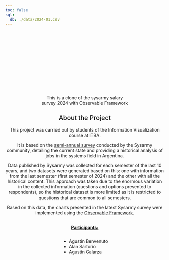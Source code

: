 ```yaml
---
toc: false
sql:
  db: ./data/2024-01.csv
---
```


<div class="hero">
  <h1>Sysarmy</h1>
  <span>This is a clone of the sysarmy salary survey 2024 with Observable Framework</span>
  
  <h2>About the Project</h2>
  <div class="">
  <p>This project was carried out by students of the Information Visualization course at ITBA.</p>
  <p>It is based on the <a href="https://sueldos.openqube.io/encuesta-sueldos-2024.01/" target="_blank">semi-annual survey</a> conducted by the Sysarmy community, detailing the current state and providing a historical analysis of jobs in the systems field in Argentina.</p>
  <p>Data published by Sysarmy was collected for each semester of the last 10 years, and two datasets were generated based on this: one with information from the last semester (first semester of 2024) and the other with all the historical content. This approach was taken due to the enormous variation in the collected information (questions and options presented to respondents), so the historical dataset is more limited as it is restricted to questions that are common to all semesters.</p>
  <p>Based on this data, the charts presented in the latest Sysarmy survey were implemented using the <a href="https://observablehq.com/framework/getting-started" target="_blank">Observable Framework</a>.</p>
  </div>

  <h4><u>Participants:</u></h5>
  <ul>
  <li>Agustin Benvenuto</li>
  <li>Alan Sartorio</li>
  <li>Agustin Galarza</li>
  </ul>
</div>

<!-- This styles seem to be global -->

<style>

.hero {
  display: flex;
  flex-direction: column;
  align-items: center;
  font-family: var(--sans-serif);
  margin: 4rem 0 8rem;
  text-wrap: balance;
  text-align: center;
}

.hero span {
  margin-bottom: 0.5rem;
}

.hero p {
  max-width: 80ch;
  margin-left: auto;
  margin-right: auto;
  text-wrap: wrap;
}

.hero h1 {
  margin: 1rem 0;
  padding: 1rem 0;
  max-width: none;
  font-size: 14vw;
  font-weight: 900;
  line-height: 1;
  background: linear-gradient(30deg, var(--theme-foreground-focus), currentColor);
  -webkit-background-clip: text;
  -webkit-text-fill-color: transparent;
  background-clip: text;
}

.hero h2 {
  margin: 0;
  margin-top: 1rem;
  max-width: 34em;
  font-size: 20px;
  font-style: initial;
  font-weight: 500;
  line-height: 1.5;
  color: var(--theme-foreground-muted);
}

.hero h4 {
  margin-top: 1rem;
}

.hero ul {
  text-align: start;
  margin-top: 0.5rem;
}

@media (min-width: 640px) {
  .hero h1 {
    font-size: 90px;
  }
}

</style>

